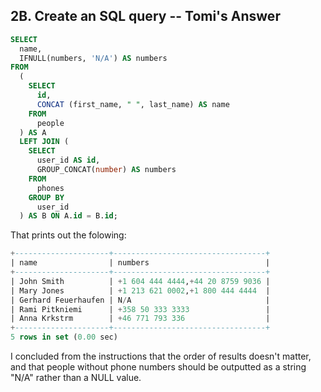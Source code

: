 ## 2B. Create an SQL query -- Tomi's Answer

```sql
SELECT 
  name, 
  IFNULL(numbers, 'N/A') AS numbers 
FROM 
  (
    SELECT 
      id, 
      CONCAT (first_name, " ", last_name) AS name 
    FROM 
      people
  ) AS A 
  LEFT JOIN (
    SELECT 
      user_id AS id, 
      GROUP_CONCAT(number) AS numbers 
    FROM 
      phones 
    GROUP BY 
      user_id
  ) AS B ON A.id = B.id;
```

That prints out the folowing:

```sql
+---------------------+----------------------------------+
| name                | numbers                          |
+---------------------+----------------------------------+
| John Smith          | +1 604 444 4444,+44 20 8759 9036 |
| Mary Jones          | +1 213 621 0002,+1 800 444 4444  |
| Gerhard Feuerhaufen | N/A                              |
| Rami Pitkniemi      | +358 50 333 3333                 |
| Anna Krkstrm        | +46 771 793 336                  |
+---------------------+----------------------------------+
5 rows in set (0.00 sec)
```

I concluded from the instructions that the order of results doesn't matter, and that people without phone numbers should be outputted as a string "N/A" rather than a NULL value.